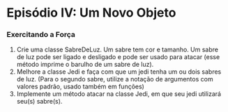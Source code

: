 Episódio IV: Um Novo Objeto
==========

### Exercitando a Força
1. Crie uma classe SabreDeLuz. Um sabre tem cor e tamanho. Um sabre de luz pode
ser ligado e desligado e pode ser usado para atacar (esse método imprime o
barulho de um sabre de luz).
2. Melhore a classe Jedi e faça com que um jedi tenha um ou dois sabres de luz.
(Para o segundo sabre, utilize a notação de argumentos com valores padrão,
usado também em funções)
3. Implemente um método atacar na classe Jedi, em que seu jedi utilizará seu(s)
sabre(s).